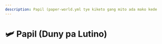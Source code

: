 ```yaml
---
description: Papil (paper-world.yml tye kiketo gang mito ada mako kede i kom.
---
```


# 🛩️ Papil (Duny pa Lutino)
